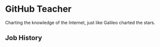 # GitHub Teacher

Charting the knowledge of the Internet, just like Galileo charted the stars.


## Job History

